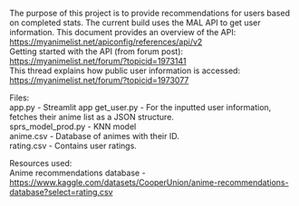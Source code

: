 The purpose of this project is to provide recommendations for users based on completed stats. The current build uses the MAL API to get user information.
This document provides an overview of the API: https://myanimelist.net/apiconfig/references/api/v2 <br />
Getting started with the API (from forum post): https://myanimelist.net/forum/?topicid=1973141 <br />
This thread explains how public user information is accessed: https://myanimelist.net/forum/?topicid=1973077 <br />

Files: <br />
app.py - Streamlit app
get_user.py - For the inputted user information, fetches their anime list as a JSON structure. <br />
sprs_model_prod.py - KNN model <br />
anime.csv - Database of animes with their ID. <br />
rating.csv - Contains user ratings. 

Resources used: <br />
Anime recommendations database - https://www.kaggle.com/datasets/CooperUnion/anime-recommendations-database?select=rating.csv <br />